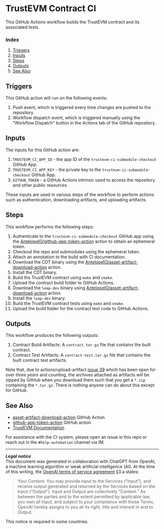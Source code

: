 # TrustEVM Contract CI
This GitHub Actions workflow builds the TrustEVM contract and its associated tests.

### Index
1. [Triggers](#triggers)
1. [Inputs](#inputs)
1. [Steps](#steps)
1. [Outputs](#outputs)
1. [See Also](#see-also)

## Triggers
This GitHub action will run on the following events:
1. Push event, which is triggered every time changes are pushed to the repository.
1. Workflow dispatch event, which is triggered manually using the "Workflow Dispatch" button in the Actions tab of the GitHub repository.

## Inputs
The inputs for this GitHub action are:
1. `TRUSTEVM_CI_APP_ID` - the app ID of the `trustevm-ci-submodule-checkout` GitHub App.
1. `TRUSTEVM_CI_APP_KEY` - the private key to the `trustevm-ci-submodule-checkout` GitHub App.
1. `GITHUB_TOKEN` - a GitHub Actions intrinsic used to access the repository and other public resources.

These inputs are used in various steps of the workflow to perform actions such as authentication, downloading artifacts, and uploading artifacts.

## Steps
This workflow performs the following steps:
1. Authenticate to the `trustevm-ci-submodule-checkout` GitHub app using the [AntelopeIO/github-app-token-action](https://github.com/AntelopeIO/github-app-token-action) action to obtain an ephemeral token.
1. Checkout the repo and submodules using the ephemeral token.
1. Attach an annotation to the build with CI documentation.
1. Download the CDT binary using the [AntelopeIO/asset-artifact-download-action](https://github.com/AntelopeIO/asset-artifact-download-action) action.
1. Install the CDT binary.
1. Build the TrustEVM contract using `make` and `cmake`.
1. Upload the contract build folder to GitHub Actions.
1. Download the `leap-dev` binary using [AntelopeIO/asset-artifact-download-action](https://github.com/AntelopeIO/asset-artifact-download-action) action.
1. Install the `leap-dev` binary.
1. Build the TrustEVM contract tests using `make` and `cmake`.
1. Upload the build folder for the contract test code to GitHub Actions.

## Outputs
This workflow produces the following outputs:
1. Contract Build Artifacts: A `contract.tar.gz` file that contains the built contract.
1. Contract Test Artifacts: A `contract-test.tar.gz` file that contains the built contract test artifacts.

Note that, due to actions/upload-artifact [issue 39](https://github.com/actions/upload-artifact/issues/39) which has been open for over _three years_ and counting, the archives attached as artifacts will be zipped by GitHub when you download them such that you get a `*.zip` containing the `*.tar.gz`. There is nothing anyone can do about this except for GitHub.

## See Also
- [asset-artifact-download-action](https://github.com/AntelopeIO/asset-artifact-download-action) GitHub Action
- [github-app-token-action](https://github.com/AntelopeIO/github-app-token-action) GitHub action
- [TrustEVM Documentation](../../README.md)

For assistance with the CI system, please open an issue in this repo or reach out in the `#help-automation` channel via IM.

***
**_Legal notice_**  
This document was generated in collaboration with ChatGPT from OpenAI, a machine learning algorithm or weak artificial intelligence (AI). At the time of this writing, the [OpenAI terms of service agreement](https://openai.com/terms) §3.a states:
> Your Content. You may provide input to the Services (“Input”), and receive output generated and returned by the Services based on the Input (“Output”). Input and Output are collectively “Content.” As between the parties and to the extent permitted by applicable law, you own all Input, and subject to your compliance with these Terms, OpenAI hereby assigns to you all its right, title and interest in and to Output.

This notice is required in some countries.
